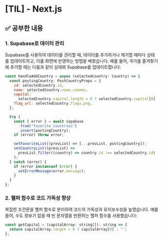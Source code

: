 # [TIL] - Next.js

## ✅ 공부한 내용

### 1. Supabase로 데이터 관리

Supabase를 사용하여 데이터를 관리할 때, 데이터를 추가하거나 제거할 때마다 상태를 업데이트하고, 이를 화면에 반영하는 방법을 배웠습니다. 예를 들어, 국가를 즐겨찾기에 추가할 때는 다음과 같이 상태와 Supabase를 업데이트합니다:

```jsx
const handleAddCountry = async (selectedCountry: Country) => {
  const postingCountry: PostCountryProps = {
    id: selectedCountry.id,
    name: selectedCountry.name.common,
    capital:
      selectedCountry.capital.length > 0 ? selectedCountry.capital[0] : "",
    flag_url: selectedCountry.flags.png,
  };

  try {
    const { error } = await supabase
      .from("favorite_countries")
      .insert(postingCountry);
    if (error) throw error;

    setFavoriteList((prevList) => [...prevList, postingCountry]);
    setCountryList((prevList) =>
      prevList.filter((country) => country.id !== selectedCountry.id)
    );
  } catch (error) {
    if (error instanceof Error) {
      setErrorMessage(error.message);
    }
  }
};
```

### 2. 헬퍼 함수로 코드 가독성 향상

복잡한 조건문을 헬퍼 함수로 분리하여 코드의 가독성과 유지보수성을 높였습니다. 예를 들어, 수도 정보가 없을 때 빈 문자열을 반환하는 헬퍼 함수를 사용했습니다:

```jsx
const getCapital = (capitalArray: string[]): string => {
  return capitalArray.length > 0 ? capitalArray[0] : "";
};
```
